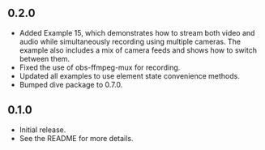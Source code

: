## 0.2.0

- Added Example 15, which demonstrates how to stream both video and audio while simultaneously recording using multiple cameras. The example also includes a mix of camera feeds and shows how to switch between them.
- Fixed the use of obs-ffmpeg-mux for recording.
- Updated all examples to use element state convenience methods.
- Bumped dive package to 0.7.0.

## 0.1.0

- Initial release.
- See the README for more details.
